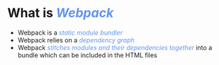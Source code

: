 
<h1>What is <span style="font-style: oblique;
    color: cornflowerblue;"> Webpack </span> </h1>
<ul>
 <li>
    Webpack is a <span style="font-style: oblique;
    color: cornflowerblue;">static module bundler</span>
 </li>
  <li>
    Webpack relies on a <span style="font-style: oblique;
    color: cornflowerblue;">dependency graph</span>
  </li>
  <li>
    Webpack <span style="font-style: oblique;
    color: cornflowerblue;">stitches modules and their dependencies together</span> into a bundle which can be included in the HTML files
  </li>
<ul>
